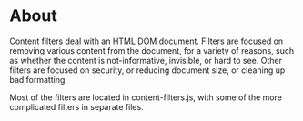 
# About

Content filters deal with an HTML DOM document. Filters are focused on removing
various content from the document, for a variety of reasons, such as whether the
content is not-informative, invisible, or hard to see. Other filters are focused
on security, or reducing document size, or cleaning up bad formatting.

Most of the filters are located in content-filters.js, with some of the more
complicated filters in separate files.
